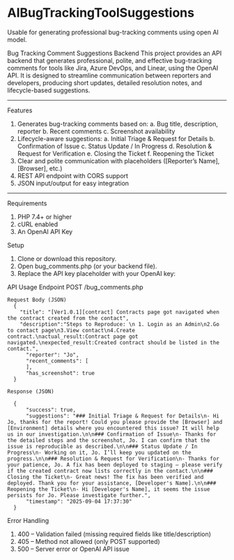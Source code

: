 # AIBugTrackingToolSuggestions
Usable for generating professional bug-tracking comments using open AI model.

Bug Tracking Comment Suggestions Backend
This project provides an API backend that generates professional, polite, and effective bug-tracking comments for tools like Jira, Azure DevOps, and Linear, using the OpenAI API.
It is designed to streamline communication between reporters and developers, producing short updates, detailed resolution notes, and lifecycle-based suggestions.
________________________________________
Features
1.	Generates bug-tracking comments based on:
a.	Bug title, description, reporter
b.	Recent comments
c.	Screenshot availability
2.	Lifecycle-aware suggestions:
a.	Initial Triage & Request for Details
b.	Confirmation of Issue
c.	Status Update / In Progress
d.	Resolution & Request for Verification
e.	Closing the Ticket
f.	Reopening the Ticket
3.	Clear and polite communication with placeholders ([Reporter’s Name], [Browser], etc.)
4.	REST API endpoint with CORS support
5.	JSON input/output for easy integration
________________________________________
Requirements
  1.	PHP 7.4+ or higher
  2.	cURL enabled
  3.	An OpenAI API Key 

Setup
  1.	Clone or download this repository.
  2.	Open bug_comments.php (or your backend file).
  3.	Replace the API key placeholder with your OpenAI key:

API Usage
  Endpoint
  POST /bug_comments.php

    Request Body (JSON)
      {
        "title": "[Ver1.0.1][contract] Contracts page got navigated when the contract created from the contact",
        "description":"Steps to Reproduce: \n 1. Login as an Admin\n2.Go to contact page\n3.View contact\n4.Create contract.\nactual_result:Contract page got navigated.\nexpected_result:Created contract should be listed in the contact.",
          "reporter": "Jo",
          "recent_comments": [
          ],
          "has_screenshot": true
      }

    Response (JSON)

      {
          "success": true,
          "suggestions": "### Initial Triage & Request for Details\n- Hi Jo, thanks for the report! Could you please provide the [Browser] and [Environment] details where you encountered this issue? It will help us in our investigation.\n\n### Confirmation of Issue\n- Thanks for the detailed steps and the screenshot, Jo. I can confirm that the issue is reproducible as described.\n\n### Status Update / In Progress\n- Working on it, Jo. I’ll keep you updated on the progress.\n\n### Resolution & Request for Verification\n- Thanks for your patience, Jo. A fix has been deployed to staging — please verify if the created contract now lists correctly in the contact.\n\n### Closing the Ticket\n- Great news! The fix has been verified and deployed. Thank you for your assistance, [Developer's Name].\n\n### Reopening the Ticket\n- Hi [Developer's Name], it seems the issue persists for Jo. Please investigate further.",
          "timestamp": "2025-09-04 17:37:30"
      }

Error Handling
1.	400 – Validation failed (missing required fields like title/description)
2.	405 – Method not allowed (only POST supported)
3.	500 – Server error or OpenAI API issue

